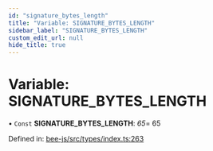 ```yaml
---
id: "signature_bytes_length"
title: "Variable: SIGNATURE_BYTES_LENGTH"
sidebar_label: "SIGNATURE_BYTES_LENGTH"
custom_edit_url: null
hide_title: true
---
```


# Variable: SIGNATURE\_BYTES\_LENGTH

• `Const` **SIGNATURE\_BYTES\_LENGTH**: *65*= 65

Defined in: [bee-js/src/types/index.ts:263](https://github.com/ethersphere/bee-js/blob/430becc/src/types/index.ts#L263)
